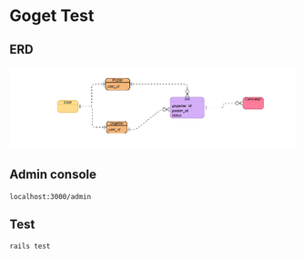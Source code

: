 # Goget Test

## ERD
![ERD](erd.png)

## Admin console
```
localhost:3000/admin
```

## Test
```
rails test
```